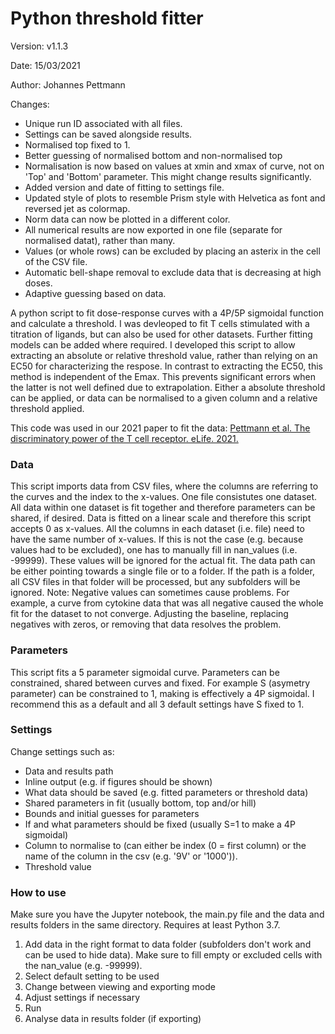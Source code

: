 # Python threshold fitter
Version: v1.1.3

Date: 15/03/2021

Author: Johannes Pettmann

Changes:
* Unique run ID associated with all files.
* Settings can be saved alongside results.
* Normalised top fixed to 1.
* Better guessing of normalised bottom and non-normalised top
* Normalisation is now based on values at xmin and xmax of curve, not on 'Top' and 'Bottom' parameter. This might change results significantly.
* Added version and date of fitting to settings file.
* Updated style of plots to resemble Prism style with Helvetica as font and reversed jet as colormap.
* Norm data can now be plotted in a different color.
* All numerical results are now exported in one file (separate for normalised datat), rather than many.
* Values (or whole rows) can be excluded by placing an asterix in the cell of the CSV file.
* Automatic bell-shape removal to exclude data that is decreasing at high doses.
* Adaptive guessing based on data.

A python script to fit dose-response curves with a 4P/5P sigmoidal function and calculate a threshold. I was devleoped to fit T cells stimulated with a titration of ligands, but can also be used for other datasets. Further fitting models can be added where required. I developed this script to allow extracting an absolute or relative threshold value, rather than relying on an EC50 for characterizing the respose. In contrast to extracting the EC50, this method is independent of the Emax. This prevents significant errors when the latter is not well defined due to extrapolation. Either a absolute threshold can be applied, or data can be normalised to a given column and a relative threshold applied.

This code was used in our 2021 paper to fit the data: [Pettmann et al. The discriminatory power of the T cell receptor. eLife. 2021.](https://elifesciences.org/articles/67092)

### Data
This script imports data from CSV files, where the columns are referring to the curves and the index to the x-values. One file consistutes one dataset. All data within one dataset is fit together and therefore parameters can be shared, if desired.
Data is fitted on a linear scale and therefore this script accepts 0 as x-values. All the columns in each dataset (i.e. file) need to have the same number of x-values. If this is not the case (e.g. because values had to be excluded), one has to manually fill in nan_values (i.e. -99999). These values will be ignored for the actual fit.
The data path can be either pointing towards a single file or to a folder. If the path is a folder, all CSV files in that folder will be processed, but any subfolders will be ignored.
Note: Negative values can sometimes cause problems. For example, a curve from cytokine data that was all negative caused the whole fit for the dataset to not converge. Adjusting the baseline, replacing negatives with zeros, or removing that data resolves the problem.

### Parameters
This script fits a 5 parameter sigmoidal curve. Parameters can be constrained, shared between curves and fixed. For example S (asymetry parameter) can be constrained to 1, making is effectively a 4P sigmoidal. I recommend this as a default and all 3 default settings have S fixed to 1.

### Settings
Change settings such as:
* Data and results path
* Inline output (e.g. if figures should be shown)
* What data should be saved (e.g. fitted parameters or threshold data)
* Shared parameters in fit (usually bottom, top and/or hill)
* Bounds and initial guesses for parameters
* If and what parameters should be fixed (usually S=1 to make a 4P sigmoidal)
* Column to normalise to (can either be index (0 = first column) or the name of the column in the csv (e.g. '9V' or '1000')).
* Threshold value

### How to use
Make sure you have the Jupyter notebook, the main.py file and the data and results folders in the same directory. Requires at least Python 3.7.
1. Add data in the right format to data folder (subfolders don't work and can be used to hide data). Make sure to fill empty or excluded cells with the nan_value (e.g. -99999).
2. Select default setting to be used
3. Change between viewing and exporting mode
4. Adjust settings if necessary
5. Run
6. Analyse data in results folder (if exporting)
